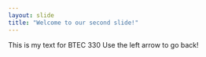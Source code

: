 ```yaml
---
layout: slide
title: "Welcome to our second slide!"
---
```

This is my text for BTEC 330
Use the left arrow to go back!
